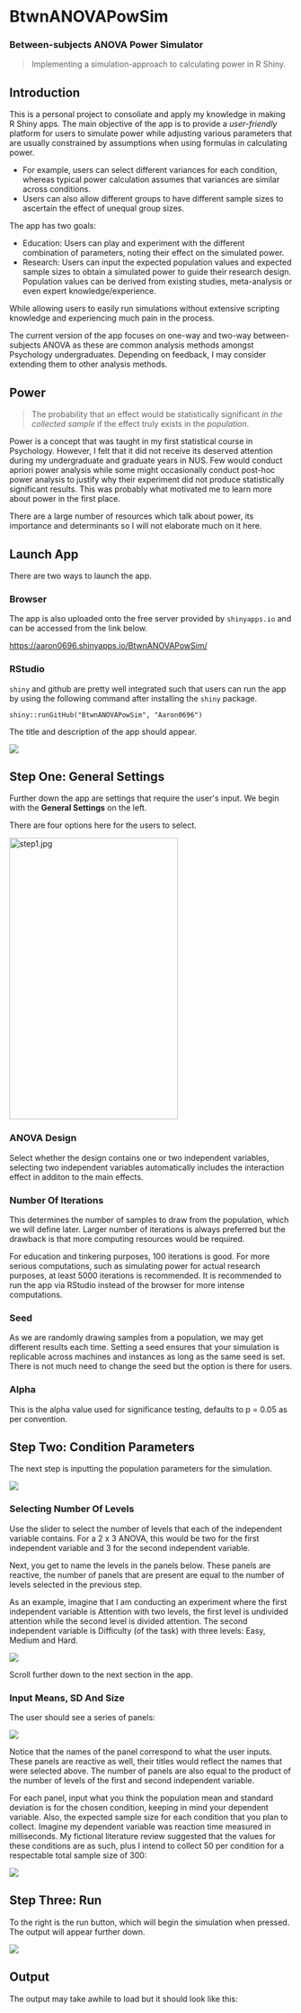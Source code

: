 # BtwnANOVAPowSim
### Between-subjects ANOVA Power Simulator
> Implementing a simulation-approach to calculating power in R Shiny.

## Introduction
This is a personal project to consoliate and apply my knowledge in making R Shiny apps. The main objective of the app is to provide a *user-friendly* platform for users to simulate power while adjusting various parameters that are usually constrained by assumptions when using formulas in calculating power.

* For example, users can select different variances for each condition, whereas typical power calculation assumes that variances are similar across conditions.
* Users can also allow different groups to have different sample sizes to ascertain the effect of unequal group sizes.

The app has two goals:

* Education: Users can play and experiment with the different combination of parameters, noting their effect on the simulated power.
* Research: Users can input the expected population values and expected sample sizes to obtain a simulated power to guide their research design. Population values can be derived from existing studies, meta-analysis or even expert knowledge/experience.

While allowing users to easily run simulations without extensive scripting knowledge and experiencing much pain in the process.

The current version of the app focuses on one-way and two-way between-subjects ANOVA as these are common analysis methods amongst Psychology undergraduates. Depending on feedback, I may consider extending them to other analysis methods.

## Power
> The probability that an effect would be statistically significant *in the collected sample* if the effect truly exists in the *population*.

Power is a concept that was taught in my first statistical course in Psychology. However, I felt that it did not receive its deserved attention during my undergraduate and graduate years in NUS. Few would conduct apriori power analysis while some might occasionally conduct post-hoc power analysis to justify why their experiment did not produce statistically significant results. This was probably what motivated me to learn more about power in the first place.

There are a large number of resources which talk about power, its importance and determinants so I will not elaborate much on it here.

## Launch App

There are two ways to launch the app.

### Browser

The app is also uploaded onto the free server provided by `shinyapps.io` and can be accessed from the link below.

https://aaron0696.shinyapps.io/BtwnANOVAPowSim/

### RStudio

`shiny` and github are pretty well integrated such that users can run the app by using the following command after installing the `shiny` package.

```{r}
shiny::runGitHub("BtwnANOVAPowSim", "Aaron0696")
```

The title and description of the app should appear.

![](./pictures/appIntro.png)

## Step One: General Settings

Further down the app are settings that require the user's input. We begin with the **General Settings** on the left.

There are four options here for the users to select.

<img src="./pictures/step1.png" alt="step1.jpg" width="300" height="500"/>

### ANOVA Design

Select whether the design contains one or two independent variables, selecting two independent variables automatically includes the interaction effect in additon to the main effects.

### Number Of Iterations

This determines the number of samples to draw from the population, which we will define later. Larger number of iterations is always preferred but the drawback is that more computing resources would be required.

For education and tinkering purposes, 100 iterations is good. For more serious computations, such as simulating power for actual research purposes, at least 5000 iterations is recommended. It is recommended to run the app via RStudio instead of the browser for more intense computations.

### Seed

As we are randomly drawing samples from a population, we may get different results each time. Setting a seed ensures that your simulation is replicable across machines and instances as long as the same seed is set. There is not much need to change the seed but the option is there for users.

### Alpha

This is the alpha value used for significance testing, defaults to p = 0.05 as per convention.

## Step Two: Condition Parameters

The next step is inputting the population parameters for the simulation. 

![](./pictures/step2_1.png)

### Selecting Number Of Levels 

Use the slider to select the number of levels that each of the independent variable contains. For a 2 x 3 ANOVA, this would be two for the first independent variable and 3 for the second independent variable.

Next, you get to name the levels in the panels below. These panels are reactive, the number of panels that are present are equal to the number of levels selected in the previous step.

As an example, imagine that I am conducting an experiment where the first independent variable is Attention with two levels, the first level is undivided attention while the second level is divided attention. The second independent variable is Difficulty (of the task) with three levels: Easy, Medium and Hard.

![](./pictures/step2_2.png)

Scroll further down to the next section in the app.

### Input Means, SD And Size

The user should see a series of panels:

![](./pictures/step2_3.png)

Notice that the names of the panel correspond to what the user inputs. These panels are reactive as well, their titles would reflect the names that were selected above. The number of panels are also equal to the product of the number of levels of the first and second independent variable.

For each panel, input what you think the population mean and standard deviation is for the chosen condition, keeping in mind your dependent variable. Also, the expected sample size for each condition that you plan to collect. Imagine my dependent variable was reaction time measured in milliseconds. My fictional literature review suggested that the values for these conditions are as such, plus I intend to collect 50 per condition for a respectable total sample size of 300:

![](./pictures/step2_4.png)

## Step Three: Run

To the right is the run button, which will begin the simulation when pressed. The output will appear further down.

![](./pictures/step2_5.png)

## Output

The output may take awhile to load but it should look like this:


